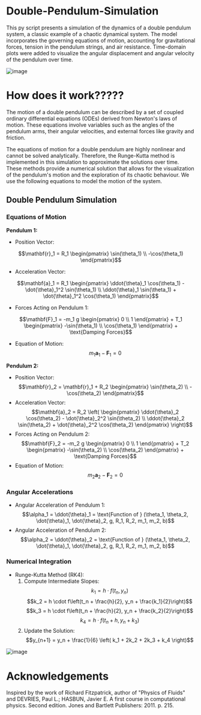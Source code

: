 # Double-Pendulum-Simulation

This py script presents a simulation of the dynamics of a double pendulum system, a classic example of a chaotic dynamical system. The model incorporates the governing equations of motion, accounting for gravitational forces, tension in the pendulum strings, and air resistance. Time-domain plots were added to visualize the angular displacement and angular velocity of the pendulum over time.

![image](https://github.com/user-attachments/assets/2aad7606-b94a-4216-86a4-0ff245c3267f)


# How does it work?????

The motion of a double pendulum can be described by a set of coupled ordinary differential equations (ODEs) derived from Newton's laws of motion. These equations involve variables such as the angles of the pendulum arms, their angular velocities, and external forces like gravity and friction.

The equations of motion for a double pendulum are highly nonlinear and cannot be solved analytically. Therefore, the Runge-Kutta method is implemented in this simulation to approximate the solutions over time. These methods provide a numerical solution that allows for the visualization of the pendulum's motion and the exploration of its chaotic behaviour. We use the following equations to model the motion of the system.

## Double Pendulum Simulation

### Equations of Motion

**Pendulum 1:**

- Position Vector:
```math
\mathbf{r}_1 = R_1 \begin{pmatrix} \sin(\theta_1) \\ -\cos(\theta_1) \end{pmatrix}
```

- Acceleration Vector:
```math
\mathbf{a}_1 = R_1 \begin{pmatrix} \ddot{\theta}_1 \cos(\theta_1) - \dot{\theta}_1^2 \sin(\theta_1) \\ \ddot{\theta}_1 \sin(\theta_1) + \dot{\theta}_1^2 \cos(\theta_1) \end{pmatrix}
```

- Forces Acting on Pendulum 1:
```math
\mathbf{F}_1 = -m_1 g \begin{pmatrix} 0 \\ 1 \end{pmatrix} + T_1 \begin{pmatrix} -\sin(\theta_1) \\ \cos(\theta_1) \end{pmatrix} + \text{Damping Forces}
```

- Equation of Motion: $$m_1 \mathbf{a}_1 - \mathbf{F}_1 = 0$$

**Pendulum 2:**

- Position Vector: $$\mathbf{r}_2 = \mathbf{r}_1 + R_2 \begin{pmatrix} \sin(\theta_2) \\ -\cos(\theta_2) \end{pmatrix}$$
- Acceleration Vector: $$\mathbf{a}_2 = R_2 \left( \begin{pmatrix} \ddot{\theta}_2 \cos(\theta_2) - \dot{\theta}_2^2 \sin(\theta_2) \\ \ddot{\theta}_2 \sin(\theta_2) + \dot{\theta}_2^2 \cos(\theta_2) \end{pmatrix} \right)$$
- Forces Acting on Pendulum 2: $$\mathbf{F}_2 = -m_2 g \begin{pmatrix} 0 \\ 1 \end{pmatrix} + T_2 \begin{pmatrix} -\sin(\theta_2) \\ \cos(\theta_2) \end{pmatrix} + \text{Damping Forces}$$
- Equation of Motion: $$m_2 \mathbf{a}_2 - \mathbf{F}_2 = 0$$

### Angular Accelerations

- Angular Acceleration of Pendulum 1: $$\alpha_1 = \ddot{\theta}_1 = \text{Function of } (\theta_1, \theta_2, \dot{\theta}_1, \dot{\theta}_2, g, R_1, R_2, m_1, m_2, b)$$
- Angular Acceleration of Pendulum 2: $$\alpha_2 = \ddot{\theta}_2 = \text{Function of } (\theta_1, \theta_2, \dot{\theta}_1, \dot{\theta}_2, g, R_1, R_2, m_1, m_2, b)$$

### Numerical Integration

- Runge-Kutta Method (RK4):
  1. Compute Intermediate Slopes: $$k_1 = h \cdot f(t_n, y_n)$$ $$k_2 = h \cdot f\left(t_n + \frac{h}{2}, y_n + \frac{k_1}{2}\right)$$ $$k_3 = h \cdot f\left(t_n + \frac{h}{2}, y_n + \frac{k_2}{2}\right)$$ $$k_4 = h \cdot f(t_n + h, y_n + k_3)$$
  2. Update the Solution: $$y_{n+1} = y_n + \frac{1}{6} \left( k_1 + 2k_2 + 2k_3 + k_4 \right)$$

   
![image](https://github.com/user-attachments/assets/f4e71374-3d1b-4258-893c-2ffffdef8933)


# Acknowledgements
Inspired by the work of Richard Fitzpatrick, author of "Physics of Fluids" and DEVRIES, Paul L.; HASBUN, Javier E. A first course in computational physics. Second edition. Jones and Bartlett Publishers: 2011. p. 215.



